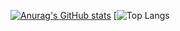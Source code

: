[![Anurag's GitHub stats](https://github-readme-stats.vercel.app/api?username=090TYPE)](https://github.com/anuraghazra/github-readme-stats)
[![Top Langs](https://github-readme-stats.vercel.app/api/top-langs/?username=090TYPE&size_weight=0.5&count_weight=0.5)